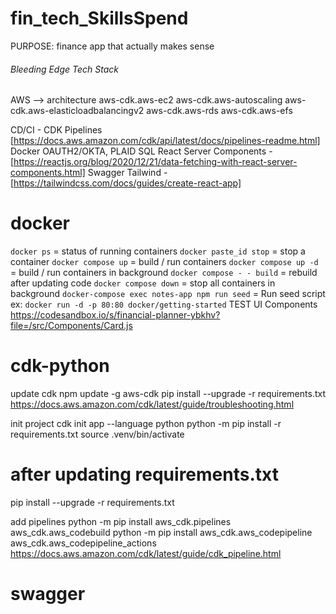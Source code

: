 # fin_tech_SkillsSpend

PURPOSE: finance app that actually makes sense

###### Bleeding Edge Tech Stack

AWS --> architecture
aws-cdk.aws-ec2
aws-cdk.aws-autoscaling
aws-cdk.aws-elasticloadbalancingv2
aws-cdk.aws-rds
aws-cdk.aws-efs

CD/CI - CDK Pipelines [https://docs.aws.amazon.com/cdk/api/latest/docs/pipelines-readme.html]
Docker
OAUTH2/OKTA, PLAID
SQL
React Server Components - [https://reactjs.org/blog/2020/12/21/data-fetching-with-react-server-components.html]
Swagger
Tailwind - [https://tailwindcss.com/docs/guides/create-react-app]

# docker

`docker ps` = status of running containers
`docker paste_id stop` = stop a container
`docker compose up` = build / run containers
`docker compose up -d` = build / run containers in background
`docker compose - - build` = rebuild after updating code
`docker compose down` = stop all containers in background
`docker-compose exec notes-app npm run seed` = Run seed script
ex: `docker run -d -p 80:80 docker/getting-started`
TEST UI Components
https://codesandbox.io/s/financial-planner-ybkhv?file=/src/Components/Card.js

# cdk-python

update cdk
npm update -g aws-cdk
pip install --upgrade -r requirements.txt
https://docs.aws.amazon.com/cdk/latest/guide/troubleshooting.html

init project
cdk init app --language python
python -m pip install -r requirements.txt
source .venv/bin/activate

# after updating requirements.txt

pip install --upgrade -r requirements.txt

add pipelines
python -m pip install aws_cdk.pipelines aws_cdk.aws_codebuild
python -m pip install aws_cdk.aws_codepipeline aws_cdk.aws_codepipeline_actions
https://docs.aws.amazon.com/cdk/latest/guide/cdk_pipeline.html

# swagger
